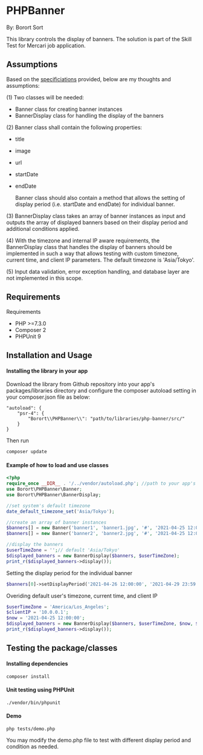 # PHPBanner
By: Borort Sort

This library controls the display of banners. The solution is part of the Skill Test for Mercari job application.

## Assumptions
Based on the [specificiations](SKILL_TEST.en.md) provided, below are my thoughts and assumptions: 

(1) Two classes will be needed: 
- Banner class for creating banner instances
- BannerDisplay class for handling the display of the banners

(2) Banner class shall contain the following properties:
- title
- image
- url
- startDate
- endDate
  
  Banner class should also contain a method that allows the setting of display period (i.e. startDate and endDate) for individual banner.

(3) BannerDisplay class takes an array of banner instances as input and outputs the array of displayed banners based on their display period and additional conditions applied.

(4) With the timezone and internal IP aware requirements, the BannerDisplay class that handles the display of banners should be implemented in such a way that allows testing with custom timezone, current time, and client IP parameters. The default timezone is 'Asia/Tokyo'.

(5) Input data validation, error exception handling, and database layer are not implemented in this scope.

## Requirements

Requirements
- PHP >=7.3.0
- Composer 2
- PHPUnit 9

## Installation and Usage

#### Installing the library in your app

Download the library from Github repository into your app's packages/libraries directory and configure the composer autoload setting in your composer.json file as below:

```
"autoload": {
    "psr-4": {
        "Borort\\PHPBanner\\": "path/to/libraries/php-banner/src/"
    }
}
```
Then run
```
composer update
```


#### Example of how to load and use classes

```php
<?php 
require_once __DIR__ . '/../vendor/autoload.php'; //path to your app's composer autoload
use Borort\PHPBanner\Banner;
use Borort\PHPBanner\BannerDisplay;

//set system's default timezone
date_default_timezone_set('Asia/Tokyo');

//create an array of banner instances
$banners[] = new Banner('banner1', 'banner1.jpg', '#', '2021-04-25 12:00:00', '2021-04-28 23:59:59');
$banners[] = new Banner('banner2', 'banner2.jpg', '#', '2021-04-25 12:00:00', '2021-04-28 23:59:59');

//display the banners
$userTimeZone = '';// default 'Asia/Tokyo'
$displayed_banners = new BannerDisplay($banners, $userTimeZone);
print_r($displayed_banners->display());
```

Setting the display period for the individual banner

```php
$banners[0]->setDisplayPeriod('2021-04-26 12:00:00', '2021-04-29 23:59:59');
```

Overiding default user's timezone, current time, and client IP

```php
$userTimeZone = 'America/Los_Angeles';
$clientIP = '10.0.0.1';
$now = '2021-04-25 12:00:00';
$displayed_banners = new BannerDisplay($banners, $userTimeZone, $now, $clientIP);
print_r($displayed_banners->display());

```


## Testing the package/classes

#### Installing dependencies

```
composer install
```

#### Unit testing using PHPUnit

```
./vendor/bin/phpunit
```
#### Demo

```
php tests/demo.php
```
You may modify the demo.php file to test with different display period and condition as needed.


